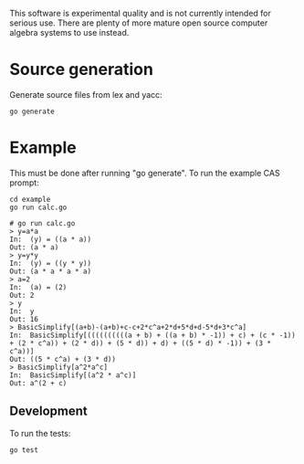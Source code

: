 This software is experimental quality and is not currently intended for serious use. There are plenty of more mature open source computer algebra systems to use instead.

# Source generation
Generate source files from lex and yacc:
```
go generate
```

# Example
This must be done after running "go generate". To run the example CAS prompt:

```
cd example
go run calc.go
```

```
# go run calc.go
> y=a*a
In:  (y) = ((a * a))
Out: (a * a)
> y=y*y
In:  (y) = ((y * y))
Out: (a * a * a * a)
> a=2
In:  (a) = (2)
Out: 2
> y
In:  y
Out: 16
> BasicSimplify[(a+b)-(a+b)+c-c+2*c^a+2*d+5*d+d-5*d+3*c^a]
In:  BasicSimplify[((((((((((a + b) + ((a + b) * -1)) + c) + (c * -1)) + (2 * c^a)) + (2 * d)) + (5 * d)) + d) + ((5 * d) * -1)) + (3 * c^a))]
Out: ((5 * c^a) + (3 * d))
> BasicSimplify[a^2*a^c]
In:  BasicSimplify[(a^2 * a^c)]
Out: a^(2 + c)
```

## Development

To run the tests:
```
go test
```
